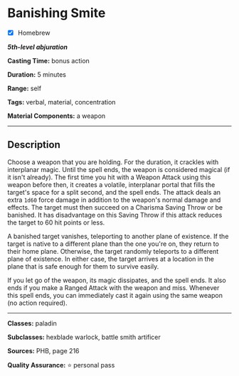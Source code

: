 # Banishing Smite

- [x] Homebrew

***5th-level abjuration***

**Casting Time:** bonus action

**Duration:** 5 minutes

**Range:** self

**Tags:** verbal, material, concentration

**Material Components:** a weapon

---

## Description
Choose a weapon that you are holding.
For the duration, it crackles with interplanar magic.
Until the spell ends, the weapon is considered magical (if it isn't already).
The first time you hit with a Weapon Attack using this weapon before then, it creates a volatile, interplanar portal that fills the target's space for a split second, and the spell ends.
The attack deals an extra `1d60` force damage in addition to the weapon's normal damage and effects.
The target must then succeed on a Charisma Saving Throw or be banished.
It has disadvantage on this Saving Throw if this attack reduces the target to 60 hit points or less.

A banished target vanishes, teleporting to another plane of existence.
If the target is native to a different plane than the one you're on, they return to their home plane.
Otherwise, the target randomly teleports to a different plane of existence.
In either case, the target arrives at a location in the plane that is safe enough for them to survive easily.

If you let go of the weapon, its magic dissipates, and the spell ends.
It also ends if you make a Ranged Attack with the weapon and miss.
Whenever this spell ends, you can immediately cast it again using the same weapon (no action required).

---

**Classes:** paladin

**Subclasses:** hexblade warlock, battle smith artificer

**Sources:** PHB, page 216

**Quality Assurance:** :star: personal pass
